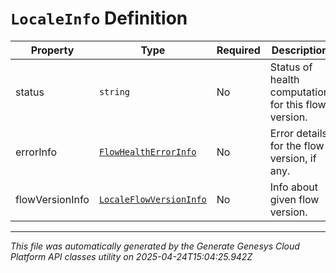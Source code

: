 # `LocaleInfo` Definition

| Property | Type | Required | Description |
|----------|------|----------|-------------|
| status | `string` | No | Status of health computation for this flow version. |
| errorInfo | [`FlowHealthErrorInfo`](flowhealtherrorinfo-definition.md) | No | Error details for the flow version, if any. |
| flowVersionInfo | [`LocaleFlowVersionInfo`](localeflowversioninfo-definition.md) | No | Info about given flow version. |

---

*This file was automatically generated by the Generate Genesys Cloud Platform API classes utility on 2025-04-24T15:04:25.942Z*